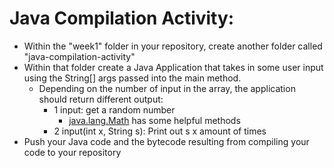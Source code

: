 # Java Compilation Activity:
- Within the "week1" folder in your repository, create another folder called "java-compilation-activity"
- Within that folder create a Java Application that takes in some user input using the String[] args passed into the main method.
	- Depending on the number of input in the array, the application should return different output:
		 - 1 input: get a random number
		 	- [java.lang.Math](https://docs.oracle.com/javase/8/docs/api/java/lang/Math.html) has some helpful methods
		 - 2 input(int x, String s): Print out s x amount of times
- Push your Java code and the bytecode resulting from compiling your code to your repository